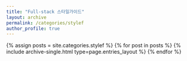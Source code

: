 ```yaml
---
title: "Full-stack 스타일가이드"
layout: archive
permalink: /categories/stylef
author_profile: true
---
```


{% assign posts = site.categories.stylef %}
{% for post in posts %} {% include archive-single.html type=page.entries_layout %} {% endfor %}

